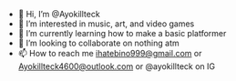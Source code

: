 - 👋 Hi, I’m @Ayokillteck
- 👀 I’m interested in music, art, and video games
- 🌱 I’m currently learning how to make a basic platformer
- 💞️ I’m looking to collaborate on nothing atm
- 📫 How to reach me ihatebino999@gmail.com or Ayokillteck4600@outlook.com or @ayokillteck on IG

<!---
Ayokillteck/Ayokillteck is a ✨ special ✨ repository because its `README.md` (this file) appears on your GitHub profile.
You can click the Preview link to take a look at your changes.
--->
